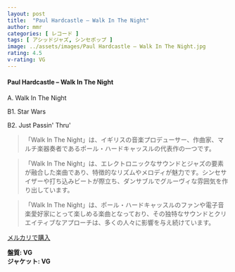 ```yaml
---
layout: post
title:  "Paul Hardcastle – Walk In The Night"
author: mmr
categories: [ レコード ]
tags: [ アシッドジャズ, シンセポップ ]
image: ../assets/images/Paul Hardcastle – Walk In The Night.jpg
rating: 4.5
v-rating: VG
---
```


#### Paul Hardcastle – Walk In The Night

A. Walk In The Night

B1. Star Wars

B2. Just Passin' Thru'


> 「Walk In The Night」は、イギリスの音楽プロデューサー、作曲家、マルチ楽器奏者であるポール・ハードキャッスルの代表作の一つです。

> 「Walk In The Night」は、エレクトロニックなサウンドとジャズの要素が融合した楽曲であり、特徴的なリズムやメロディが魅力です。シンセサイザーや打ち込みビートが際立ち、ダンサブルでグルーヴィな雰囲気を作り出しています。

> 「Walk In The Night」は、ポール・ハードキャッスルのファンや電子音楽愛好家にとって楽しめる楽曲となっており、その独特なサウンドとクリエイティブなアプローチは、多くの人々に影響を与え続けています。


[メルカリで購入](https://jp.mercari.com/item/m96013184064)


<div class="mt-4 mb-4 d-flex align-items-center">
<strong class="mr-1">盤質: VG</strong>
</div>
<div class="mt-4 mb-4 d-flex align-items-center">
<strong class="mr-1">ジャケット: VG</strong>
</div>